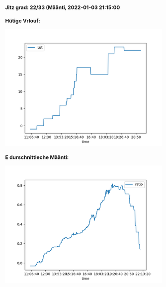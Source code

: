 ### Jitz grad: 22/33 (Määnti, 2022-01-03 21:15:00

### Hütige Vrlouf:
![Graph](Today.png)

### E durschnittleche Määnti:
![Graph](Määnti.png)